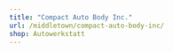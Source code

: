 ```yaml
---
title: "Compact Auto Body Inc."
url: /middletown/compact-auto-body-inc/
shop: Autowerkstatt
---
```

